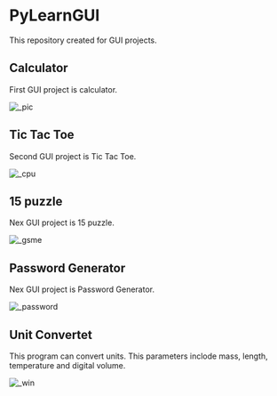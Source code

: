 # PyLearnGUI

This repository created for GUI projects.

## Calculator

First GUI project is calculator.


![_pic](https://user-images.githubusercontent.com/43343453/216264301-e70b651a-b745-4e7f-aa3e-94a7639e4950.png)

## Tic Tac Toe

Second GUI project is Tic Tac Toe.

![_cpu](https://user-images.githubusercontent.com/43343453/216640546-db2070e3-fe3c-483a-be74-2bd77f32043f.png)


## 15 puzzle

Nex GUI project is 15 puzzle.

![_gsme](https://user-images.githubusercontent.com/43343453/218018815-4de1e677-7377-462c-9039-067f71964550.png)


## Password Generator

Nex GUI project is Password Generator.

![_password](https://user-images.githubusercontent.com/43343453/218064402-09eaa505-ae71-4f71-b799-20e03b6fc955.png)


## Unit Convertet

This program can convert units. This parameters inclode mass, length, temperature and digital volume.

![_win](https://user-images.githubusercontent.com/43343453/218254665-974b2d6e-ba85-4efa-b08a-6e09451d28ea.png)
